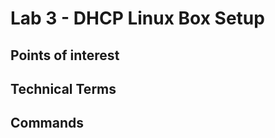 # Lab 3 - DHCP Linux Box Setup

## Points of interest

###

## Technical Terms

### 

## Commands

### 





